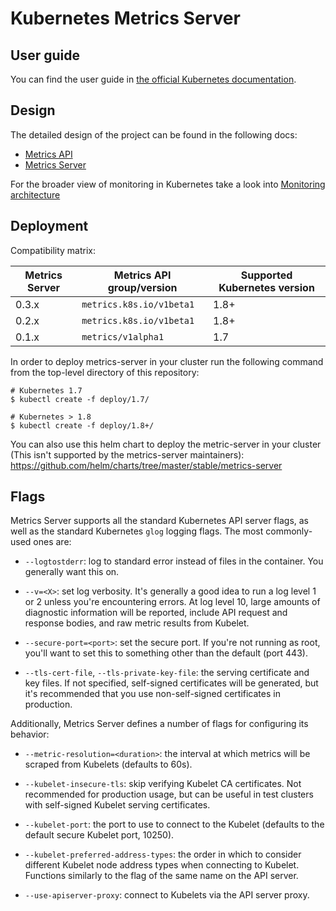 # Kubernetes Metrics Server

## User guide

You can find the user guide in
[the official Kubernetes documentation](https://kubernetes.io/docs/tasks/debug-application-cluster/core-metrics-pipeline/).

## Design

The detailed design of the project can be found in the following docs:

- [Metrics API](https://github.com/kubernetes/community/blob/master/contributors/design-proposals/instrumentation/resource-metrics-api.md)
- [Metrics Server](https://github.com/kubernetes/community/blob/master/contributors/design-proposals/instrumentation/metrics-server.md)

For the broader view of monitoring in Kubernetes take a look into
[Monitoring architecture](https://github.com/kubernetes/community/blob/master/contributors/design-proposals/instrumentation/monitoring_architecture.md)

## Deployment

Compatibility matrix:

Metrics Server | Metrics API group/version | Supported Kubernetes version
---------------|---------------------------|-----------------------------
0.3.x          | `metrics.k8s.io/v1beta1`  | 1.8+
0.2.x          | `metrics.k8s.io/v1beta1`  | 1.8+
0.1.x          | `metrics/v1alpha1`        | 1.7


In order to deploy metrics-server in your cluster run the following command from
the top-level directory of this repository:

```console
# Kubernetes 1.7
$ kubectl create -f deploy/1.7/

# Kubernetes > 1.8
$ kubectl create -f deploy/1.8+/
```

You can also use this helm chart to deploy the metric-server in your cluster (This isn't supported by the metrics-server maintainers): https://github.com/helm/charts/tree/master/stable/metrics-server

## Flags

Metrics Server supports all the standard Kubernetes API server flags, as
well as the standard Kubernetes `glog` logging flags.  The most
commonly-used ones are:

- `--logtostderr`: log to standard error instead of files in the
  container.  You generally want this on.

- `--v=<X>`: set log verbosity.  It's generally a good idea to run a log
  level 1 or 2 unless you're encountering errors.  At log level 10, large
  amounts of diagnostic information will be reported, include API request
  and response bodies, and raw metric results from Kubelet.

- `--secure-port=<port>`: set the secure port.  If you're not running as
  root, you'll want to set this to something other than the default (port
  443).

- `--tls-cert-file`, `--tls-private-key-file`: the serving certificate and
  key files.  If not specified, self-signed certificates will be
  generated, but it's recommended that you use non-self-signed
  certificates in production.

Additionally, Metrics Server defines a number of flags for configuring its
behavior:

- `--metric-resolution=<duration>`: the interval at which metrics will be
  scraped from Kubelets (defaults to 60s).

- `--kubelet-insecure-tls`: skip verifying Kubelet CA certificates.  Not
  recommended for production usage, but can be useful in test clusters
  with self-signed Kubelet serving certificates.

- `--kubelet-port`: the port to use to connect to the Kubelet (defaults to the
  default secure Kubelet port, 10250).

- `--kubelet-preferred-address-types`: the order in which to consider
  different Kubelet node address types when connecting to Kubelet.
  Functions similarly to the flag of the same name on the API server.

- `--use-apiserver-proxy`: connect to Kubelets via the API server proxy.
